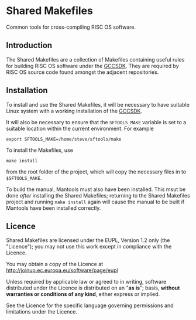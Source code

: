 Shared Makefiles
================

Common tools for cross-compiling RISC OS software.


Introduction
------------

The Shared Makefiles are a collection of Makefiles containing useful rules for building RISC OS software under the [GCCSDK](http://www.riscos.info/index.php/GCCSDK). They are required by RISC OS source code found amongst the adjacent repositories.


Installation
------------

To install and use the Shared Makefiles, it will be necessary to have suitable Linux system with a working installation of the [GCCSDK](http://www.riscos.info/index.php/GCCSDK).

It will also be necessary to ensure that the `SFTOOLS_MAKE` variable is set to a suitable location within the current environment. For example

	export SFTOOLS_MAKE=/home/steve/sftools/make

To install the Makefiles, use

	make install

from the root folder of the project, which will copy the necessary files in to `$SFTOOLS_MAKE`.

To build the manual, Mantools must also have been installed. This msut be done *after* installing the Shared Makefiles; returning to the Shared Makefiles project and running `make install` again will cause the manual to be built if Mantools have been installed correctly.


Licence
-------

Shared Makefiles are licensed under the EUPL, Version&nbsp;1.2 only (the "Licence"); you may not use this work except in compliance with the Licence.

You may obtain a copy of the Licence at <http://joinup.ec.europa.eu/software/page/eupl>

Unless required by applicable law or agreed to in writing, software distributed under the Licence is distributed on an "**as is**"; basis, **without warranties or conditions of any kind**, either express or implied.

See the Licence for the specific language governing permissions and limitations under the Licence.